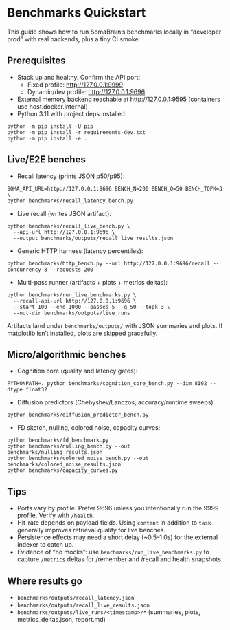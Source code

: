 # Benchmarks Quickstart

This guide shows how to run SomaBrain’s benchmarks locally in “developer prod” with real backends, plus a tiny CI smoke.

## Prerequisites

- Stack up and healthy. Confirm the API port:
  - Fixed profile: http://127.0.0.1:9999
  - Dynamic/dev profile: http://127.0.0.1:9696
- External memory backend reachable at http://127.0.0.1:9595 (containers use host.docker.internal)
- Python 3.11 with project deps installed:

```
python -m pip install -U pip
python -m pip install -r requirements-dev.txt
python -m pip install -e .
```

## Live/E2E benches

- Recall latency (prints JSON p50/p95):

```
SOMA_API_URL=http://127.0.0.1:9696 BENCH_N=200 BENCH_Q=50 BENCH_TOPK=3 \
python benchmarks/recall_latency_bench.py
```

- Live recall (writes JSON artifact):

```
python benchmarks/recall_live_bench.py \
  --api-url http://127.0.0.1:9696 \
  --output benchmarks/outputs/recall_live_results.json
```

- Generic HTTP harness (latency percentiles):

```
python benchmarks/http_bench.py --url http://127.0.0.1:9696/recall --concurrency 8 --requests 200
```

- Multi-pass runner (artifacts + plots + metrics deltas):

```
python benchmarks/run_live_benchmarks.py \
  --recall-api-url http://127.0.0.1:9696 \
  --start 100 --end 1000 --passes 5 --q 50 --topk 3 \
  --out-dir benchmarks/outputs/live_runs
```

Artifacts land under `benchmarks/outputs/` with JSON summaries and plots. If matplotlib isn’t installed, plots are skipped gracefully.

## Micro/algorithmic benches

- Cognition core (quality and latency gates):

```
PYTHONPATH=. python benchmarks/cognition_core_bench.py --dim 8192 --dtype float32
```

- Diffusion predictors (Chebyshev/Lanczos; accuracy/runtime sweeps):

```
python benchmarks/diffusion_predictor_bench.py
```

- FD sketch, nulling, colored noise, capacity curves:

```
python benchmarks/fd_benchmark.py
python benchmarks/nulling_bench.py --out benchmarks/nulling_results.json
python benchmarks/colored_noise_bench.py --out benchmarks/colored_noise_results.json
python benchmarks/capacity_curves.py
```

## Tips

- Ports vary by profile. Prefer 9696 unless you intentionally run the 9999 profile. Verify with `/health`.
- Hit-rate depends on payload fields. Using `content` in addition to `task` generally improves retrieval quality for live benches.
- Persistence effects may need a short delay (~0.5–1.0s) for the external indexer to catch up.
- Evidence of “no mocks”: use `benchmarks/run_live_benchmarks.py` to capture `/metrics` deltas for /remember and /recall and health snapshots.

## Where results go

- `benchmarks/outputs/recall_latency.json`
- `benchmarks/outputs/recall_live_results.json`
- `benchmarks/outputs/live_runs/<timestamp>/*` (summaries, plots, metrics_deltas.json, report.md)